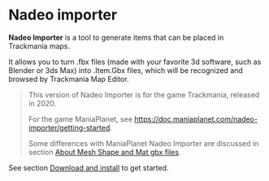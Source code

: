 # Nadeo importer

**Nadeo Importer** is a tool to generate items that can be placed in Trackmania maps.

It allows you to turn .fbx files (made with your favorite 3d software, such as Blender or 3ds Max) into .Item.Gbx files, which will be recognized and browsed by Trackmania Map Editor.

> This version of Nadeo Importer is for the game Trackmania, released in 2020.
> 
> For the game ManiaPlanet, see <https://doc.maniaplanet.com/nadeo-importer/getting-started>.
> 
> Some differences with ManiaPlanet Nadeo Importer are discussed in section [About Mesh Shape and Mat gbx files].

See section [Download and install] to get started.

[Download and install]: 01-download-and-install/
[About Mesh Shape and Mat gbx files]: 09-about-mesh-shape-and-mat-gbx-files/

